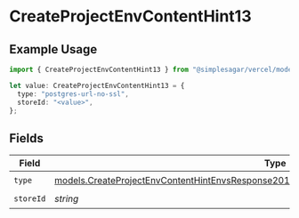 # CreateProjectEnvContentHint13

## Example Usage

```typescript
import { CreateProjectEnvContentHint13 } from "@simplesagar/vercel/models/createprojectenvop.js";

let value: CreateProjectEnvContentHint13 = {
  type: "postgres-url-no-ssl",
  storeId: "<value>",
};
```

## Fields

| Field                                                                                                                                                                                          | Type                                                                                                                                                                                           | Required                                                                                                                                                                                       | Description                                                                                                                                                                                    |
| ---------------------------------------------------------------------------------------------------------------------------------------------------------------------------------------------- | ---------------------------------------------------------------------------------------------------------------------------------------------------------------------------------------------- | ---------------------------------------------------------------------------------------------------------------------------------------------------------------------------------------------- | ---------------------------------------------------------------------------------------------------------------------------------------------------------------------------------------------- |
| `type`                                                                                                                                                                                         | [models.CreateProjectEnvContentHintEnvsResponse201ApplicationJSONResponseBodyCreated113Type](../models/createprojectenvcontenthintenvsresponse201applicationjsonresponsebodycreated113type.md) | :heavy_check_mark:                                                                                                                                                                             | N/A                                                                                                                                                                                            |
| `storeId`                                                                                                                                                                                      | *string*                                                                                                                                                                                       | :heavy_check_mark:                                                                                                                                                                             | N/A                                                                                                                                                                                            |